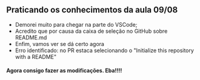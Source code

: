 ## Praticando os conhecimentos da aula 09/08

* Demorei muito para chegar na parte do VSCode;
* Acredito que por causa da caixa de seleção no GitHub sobre README.md
* Enfim, vamos ver se dá certo agora
* Erro identificado: no PR estaca selecionando o "Initialize this repository with a README"

#### Agora consigo fazer as modificações. Eba!!!!
